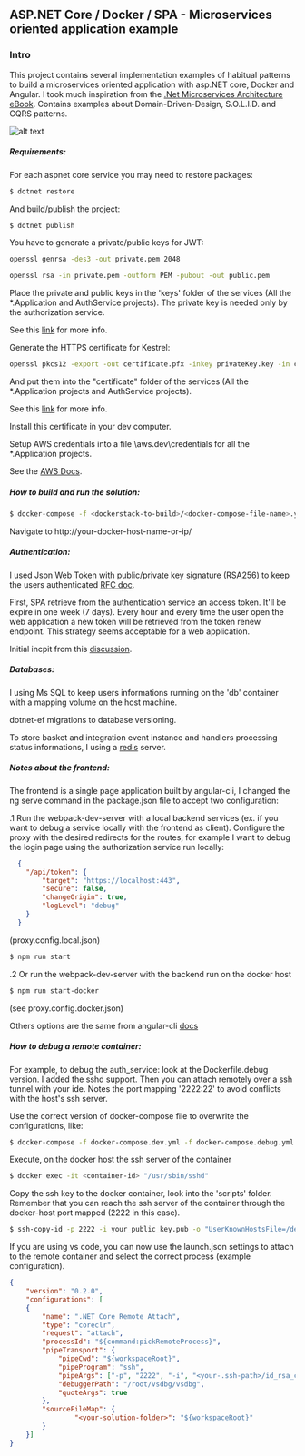 ASP.NET Core / Docker / SPA - Microservices oriented application example
---

### Intro 
This project contains several implementation examples of habitual patterns to build a microservices oriented application with asp.NET core, Docker and Angular.
I took much inspiration from the [.Net Microservices Architecture eBook](https://www.microsoft.com/net/download/thank-you/microservices-architecture-ebook).
Contains examples about Domain-Driven-Design, S.O.L.I.D. and CQRS patterns.

![alt text](http://turnoff.us/image/en/monolith-retirement.png)

##### Requirements:
For each aspnet core service you may need to restore packages:
```sh
$ dotnet restore
```
And build/publish the project:
```sh
$ dotnet publish
```
You have to generate a private/public keys for JWT:
```sh
openssl genrsa -des3 -out private.pem 2048
```
```sh
openssl rsa -in private.pem -outform PEM -pubout -out public.pem
```

Place the private and public keys in the 'keys' folder of the services (All the *.Application and AuthService projects).
The private key is needed only by the authorization service.

See this [link](https://rietta.com/blog/2012/01/27/openssl-generating-rsa-key-from-command/) for more info.

Generate the HTTPS certificate for Kestrel:
```sh
openssl pkcs12 -export -out certificate.pfx -inkey privateKey.key -in certificate.crt
```
And put them into the "certificate" folder of the services (All the *.Application projects and AuthService projects).

See this [link](https://www.ssl.com/how-to/create-a-pfx-p12-certificate-file-using-openssl/) for more info.

Install this certificate in your dev computer.

Setup AWS credentials into a file \aws.dev\credentials for all the *.Application projects. 

See the [AWS Docs](http://docs.aws.amazon.com/cli/latest/userguide/cli-config-files.html).

##### How to build and run the solution:
```sh
$ docker-compose -f <dockerstack-to-build>/<docker-compose-file-name>.yml build
```

Navigate to http://your-docker-host-name-or-ip/

##### Authentication:
I used Json Web Token with public/private key signature (RSA256) to keep the users authenticated [RFC doc](https://tools.ietf.org/html/rfc7519).

First, SPA retrieve from the authentication service an access token. It'll be expire in one week (7 days).
Every hour and every time the user open the web application a new token will be retrieved from the token renew endpoint.
This strategy seems acceptable for a web application. 

Initial incpit from this [discussion](https://stackoverflow.com/questions/26739167/jwt-json-web-token-automatic-prolongation-of-expiration/26834685#26834685).

##### Databases:
I using Ms SQL to keep users informations running on the 'db' container with a mapping volume on the host machine.

dotnet-ef migrations to database versioning.

To store basket and integration event instance and handlers processing status informations, I using a [redis](https://hub.docker.com/_/redis/) server.

##### Notes about the frontend:
The frontend is a single page application built by angular-cli, I changed the ng serve command in the package.json file to accept two configuration:

.1 Run the webpack-dev-server with a local backend services (ex. if you want to debug a service locally with the frontend as client). Configure the proxy with the desired redirects for the routes, for example I want to debug the login page using the authorization service run locally:
```json
  {
    "/api/token": {
        "target": "https://localhost:443",
        "secure": false,
        "changeOrigin": true,
        "logLevel": "debug"
    }
  }
```
(proxy.config.local.json)
```sh
$ npm run start
```
.2 Or run the webpack-dev-server with the backend run on the docker host
```sh
$ npm run start-docker
```
(see proxy.config.docker.json)

Others options are the same from angular-cli [docs](https://github.com/angular/angular-cli)

##### How to debug a remote container:
For example, to debug the auth_service: look at the Dockerfile.debug version. I added the sshd support. Then you can attach remotely over a ssh tunnel with your ide. Notes the port mapping '2222:22' to avoid conflicts with the host's ssh server.

Use the correct version of docker-compose file to overwrite the configurations, like:
```sh
$ docker-compose -f docker-compose.dev.yml -f docker-compose.debug.yml up --build -d
```
Execute, on the docker host the ssh server of the container
```sh
$ docker exec -it <container-id> "/usr/sbin/sshd"  
```
Copy the ssh key to the docker container, look into the 'scripts' folder. Remember that you can reach the ssh server of the container through the docker-host port mapped (2222 in this case).
```sh
$ ssh-copy-id -p 2222 -i your_public_key.pub -o "UserKnownHostsFile=/dev/null" -o "StrictHostKeyChecking=no" root@<docker-host-ip>
```
If you are using vs code, you can now use the launch.json settings to attach to the remote container and select the correct process (example configuration).
```json
{
    "version": "0.2.0",
    "configurations": [  
    {
        "name": ".NET Core Remote Attach",
        "type": "coreclr",
        "request": "attach",
        "processId": "${command:pickRemoteProcess}",
        "pipeTransport": {
            "pipeCwd": "${workspaceRoot}",
            "pipeProgram": "ssh",
            "pipeArgs": ["-p", "2222", "-i", "<your-.ssh-path>/id_rsa_clrdbg", "-T", "root@<docker-host-ip>"],
            "debuggerPath": "/root/vsdbg/vsdbg",
            "quoteArgs": true
        },
        "sourceFileMap": {
                "<your-solution-folder>": "${workspaceRoot}"
        }
    }]
}
```